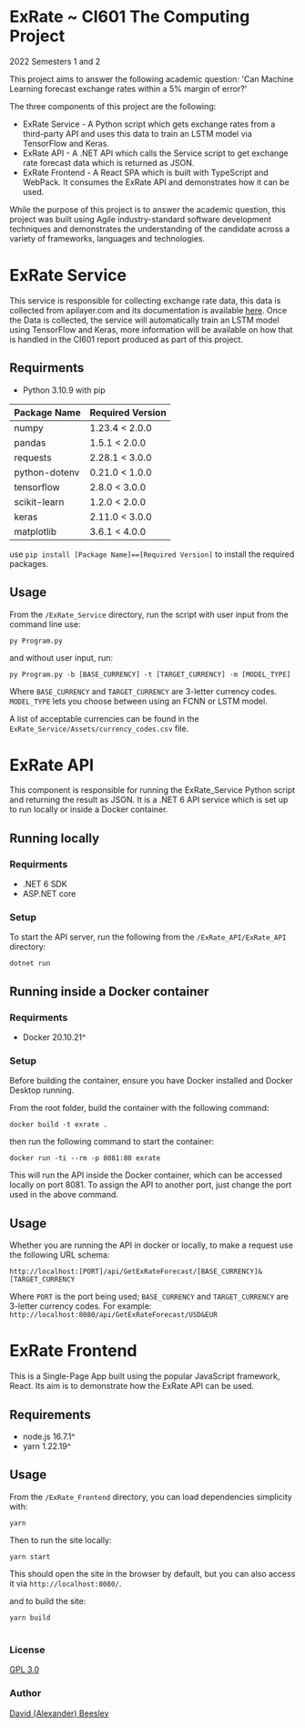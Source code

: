 # ExRate ~ CI601 The Computing Project
2022 Semesters 1 and 2

This project aims to answer the following academic question:
'Can Machine Learning forecast exchange rates within a 5% margin of error?'

The three components of this project are the following:
- ExRate Service - A Python script which gets exchange rates from a third-party API and uses this data to train an LSTM model via TensorFlow and Keras.
- ExRate API - A .NET API which calls the Service script to get exchange rate forecast data which is returned as JSON.
- ExRate Frontend - A React SPA which is built with TypeScript and WebPack. It consumes the ExRate API and demonstrates how it can be used.

While the purpose of this project is to answer the academic question, this project was built using Agile industry-standard software development techniques and demonstrates the understanding of the candidate across a variety of frameworks, languages and technologies.

# ExRate Service

This service is responsible for collecting exchange rate data, this data is collected from apilayer.com and its documentation is available [here](https://apilayer.com/marketplace/exchangerates_data-api?live_demo=show). Once the Data is collected, the service will automatically train an LSTM model using TensorFlow and Keras, more information will be available on how that is handled in the CI601 report produced as part of this project.

## Requirments
- Python 3.10.9 with pip


| Package Name  | Required Version |
|---------------|------------------|
| numpy         | 1.23.4 < 2.0.0   |
| pandas        | 1.5.1 < 2.0.0    |
| requests      | 2.28.1 < 3.0.0   |
| python-dotenv | 0.21.0 < 1.0.0   |
| tensorflow    | 2.8.0 < 3.0.0    |
| scikit-learn  | 1.2.0 < 2.0.0    |
| keras         | 2.11.0 < 3.0.0   |
| matplotlib    | 3.6.1 < 4.0.0    |

use `pip install [Package Name]==[Required Version]` to install the required packages.

## Usage
From the `/ExRate_Service` directory, run the script with user input from the command line use:

`py Program.py`

and without user input, run:

`py Program.py -b [BASE_CURRENCY] -t [TARGET_CURRENCY] -m [MODEL_TYPE]`

Where `BASE_CURRENCY` and `TARGET_CURRENCY` are  3-letter currency codes. `MODEL_TYPE` lets you choose between using an FCNN or LSTM model.

A list of acceptable currencies can be found in the `ExRate_Service/Assets/currency_codes.csv` file.
# ExRate API
This component is responsible for running the ExRate_Service Python script and returning the result as JSON. It is a .NET 6 API service which is set up to run locally or inside a Docker container.
## Running locally
### Requirments
- .NET 6 SDK
- ASP.NET core
### Setup
To start the API server, run the following from the `/ExRate_API/ExRate_API` directory:

`dotnet run`
## Running inside a Docker container
### Requirments
- Docker 20.10.21^
### Setup
Before building the container, ensure you have Docker installed and Docker Desktop running.

From the root folder, build the container with the following command:

`docker build -t exrate .`

then run the following command to start the container:

`docker run -ti --rm -p 8081:80 exrate`

This will run the API inside the Docker container, which can be accessed locally on port 8081. To assign the API to another port, just change the port used in the above command.
## Usage
Whether you are running the API in docker or locally, to make a request use the following URL schema:

`http://localhost:[PORT]/api/GetExRateForecast/[BASE_CURRENCY]&[TARGET_CURRENCY`

Where `PORT` is the port being used; `BASE_CURRENCY` and `TARGET_CURRENCY` are 3-letter currency codes. For example: `http://localhost:8080/api/GetExRateForecast/USD&EUR`
# ExRate Frontend
This is a Single-Page App built using the popular JavaScript framework, React. Its aim is to demonstrate how the ExRate API can be used.
## Requirements
- node.js 16.7.1^
- yarn 1.22.19^
## Usage
From the `/ExRate_Frontend` directory, you can load dependencies simplicity with:

`yarn`

Then to run the site locally:

`yarn start`

This should open the site in the browser by default, but you can also access it via `http://localhost:8080/`.

and to build the site:

`yarn build`
#
### License
[GPL 3.0](https://choosealicense.com/licenses/gpl-3.0/)
### Author
[David (Alexander) Beesley](https://github.com/AlexBeesley)

